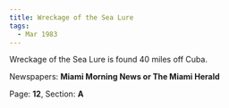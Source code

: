 ```yaml
---  
title: Wreckage of the Sea Lure  
tags:  
  - Mar 1983  
---  
```

  
Wreckage of the Sea Lure is found 40 miles off Cuba.  
  
Newspapers: **Miami Morning News or The Miami Herald**  
  
Page: **12**, Section: **A** 
